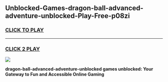 
## Unblocked-Games-dragon-ball-advanced-adventure-unblocked-Play-Free-p08zi
<h3>
<a href="https://premium76.site?title=dragon-ball-advanced-adventure-unblocked&ref=18A1">CLICK TO PLAY</a></h3>
<hr>

<h3>
<a href="https://premium76.site?title=dragon-ball-advanced-adventure-unblocked&ref=18A1">CLICK 2 PLAY</a>
  
</h3>

<a href="https://premium76.site?title=dragon-ball-advanced-adventure-unblocked&ref=18A1"><img src="https://clearcache.store/games.png"></a>


**dragon-ball-advanced-adventure-unblocked games unblocked: Your Gateway to Fun and Accessible Online Gaming**

